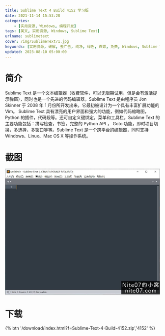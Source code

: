 ```yaml
---
title: Sublime Text 4 Build 4152 学习版
date: 2021-11-14 15:53:28
categories:
    - [实用资源, Windows, 编程开发]
tags: [英文, 实用资源, Windows, Sublime Text]
urlname: sublimetext
cover: /img/SublimeText/1.jpg
keywords: [实用资源, 破解, 去广告, 纯净, 绿色, 白嫖, 免费, Windows, Sublime Text]
updated: 2023-08-10 05:00:00
---
```


# 简介

Sublime Text 是一个文本编辑器（收费软件，可以无限期试用，但是会有激活提示弹窗），同时也是一个先进的代码编辑器。Sublime Text 是由程序员 Jon Skinner 于 2008 年 1 月份所开发出来，它最初被设计为一个具有丰富扩展功能的 Vim。
Sublime Text 具有漂亮的用户界面和强大的功能，例如代码缩略图，Python 的插件，代码段等。还可自定义键绑定，菜单和工具栏。Sublime Text 的主要功能包括：拼写检查，书签，完整的 Python API ， Goto 功能，即时项目切换，多选择，多窗口等等。Sublime Text 是一个跨平台的编辑器，同时支持 Windows、Linux、Mac OS X 等操作系统。

# 截图

![](/img/SublimeText/2.jpg)

# 下载

{% btn '/download/index.html?f=Sublime-Text-4-Build-4152.zip','4152' %}
